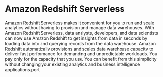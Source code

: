 # Amazon Redshift Serverless<a name="working-with-serverless"></a>

Amazon Redshift Serverless makes it convenient for you to run and scale analytics without having to provision and manage data warehouses\. With Amazon Redshift Serverless, data analysts, developers, and data scientists can now use Amazon Redshift to get insights from data in seconds by loading data into and querying records from the data warehouse\. Amazon Redshift automatically provisions and  scales data warehouse capacity to deliver fast performance for demanding and unpredictable workloads\. You pay only for the capacity that you use\. You can benefit from this simplicity without changing your existing analytics and business intelligence applications\.port